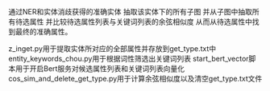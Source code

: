 通过NER和实体消歧获得的准确实体
抽取该实体下的所有子图
并从子图中抽取所有待选属性
并比较待选属性列表与关键词列表的余弦相似度
从而从待选属性中找到最终的准确属性。

z_inget.py用于提取实体所对应的全部属性并存放到get_type.txt中
entity_keywords_chou.py用于根据词性筛选出关键词列表
start_bert_vector脚本用于开启Bert服务对候选属性列表和关键词列表向量化
cos_sim_and_delete_get_type.py用于计算余弦相似度以及清空get_type.txt文件